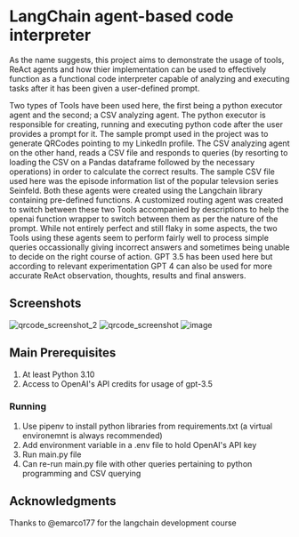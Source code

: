 # LangChain agent-based code interpreter
As the name suggests, this project aims to demonstrate the usage of tools, ReAct agents and how thier implementation can be used to effectively function as a functional code interpreter capable of analyzing and 
executing tasks after it has been given a user-defined prompt. 

Two types of Tools have been used here, the first being a python executor agent and the second; a CSV analyzing agent. The python executor is responsible for creating, running and executing python code after the
user provides a prompt for it. The sample prompt used in the project was to generate QRCodes pointing to my LinkedIn profile. 
The CSV analyzing agent on the other hand, reads a CSV file and responds to queries (by resorting to loading the CSV on a Pandas dataframe followed by the necessary operations) in order to calculate the correct 
results. The sample CSV file used here was the episode information list of the popular televsion series Seinfeld. 
Both these agents were created using the Langchain library containing pre-defined functions. 
A customized routing agent was created to switch between these two Tools accompanied by descriptions to help the openai function wrapper to switch between them as per the nature of the prompt. 
While not entirely perfect and still flaky in some aspects, the two Tools using these agents seem to perform fairly well to process simple queries occassionally giving incorrect answers and sometimes being unable
to decide on the right course of action. GPT 3.5 has been used here but according to relevant experimentation GPT 4 can also be used for more accurate ReAct observation, thoughts, results and final answers.

## Screenshots
![qrcode_screenshot_2](https://github.com/adityabnair/Langchain-agents-code-interpreter/assets/64246274/427a6f5f-9832-4be3-8e82-48ece145036c)
![qrcode_screenshot](https://github.com/adityabnair/Langchain-agents-code-interpreter/assets/64246274/190f7b2f-e4f6-4aa2-a9bd-8c4821262f22)
![image](https://github.com/adityabnair/Langchain-agents-code-interpreter/assets/64246274/bb1f34e4-492b-4030-94d4-be463d496523)



## Main Prerequisites

1. At least Python 3.10
2. Access to OpenAI's API credits for usage of gpt-3.5

### Running

1. Use pipenv to install python libraries from requirements.txt (a virtual environemnt is always recommended)
2. Add environment variable in a .env file to hold OpenAI's API key
3. Run main.py file 
4. Can re-run main.py file with other queries pertaining to python programming and CSV querying


## Acknowledgments

Thanks to @emarco177 for the langchain development course
